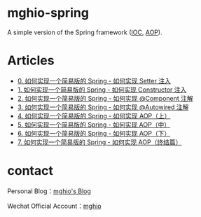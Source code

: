 # mghio-spring
A simple version of the Spring framework ([IOC](https://docs.spring.io/spring-framework/docs/3.2.x/spring-framework-reference/html/beans.html), [AOP](https://docs.spring.io/spring-framework/docs/1.2.x/reference/aop.html)).

# Articles
- [0. 如何实现一个简易版的 Spring - 如何实现 Setter 注入](https://www.mghio.cn/post/5731122e.html)
- [1. 如何实现一个简易版的 Spring - 如何实现 Constructor 注入](https://www.mghio.cn/post/315ff4dc.html)
- [2. 如何实现一个简易版的 Spring - 如何实现 @Component 注解](https://www.mghio.cn/post/6775e26e.html)
- [3. 如何实现一个简易版的 Spring - 如何实现 @Autowired 注解](https://www.mghio.cn/post/80982e71.html)
- [4. 如何实现一个简易版的 Spring - 如何实现 AOP（上）](https://www.mghio.cn/post/9294037e.html)
- [5. 如何实现一个简易版的 Spring - 如何实现 AOP（中）](https://www.mghio.cn/post/af7194f9.html)
- [6. 如何实现一个简易版的 Spring - 如何实现 AOP（下）](https://www.mghio.cn/post/2a28641b.html)
- [7. 如何实现一个简易版的 Spring - 如何实现 AOP（终结篇）](https://www.mghio.cn/post/bd7ad750.html)

# contact
Personal Blog：[mghio's Blog](https://www.mghio.cn)

Wechat Official Account：[mghio](https://mp.weixin.qq.com/s/us0o0pUf7OoJt5aihlxfYA)
